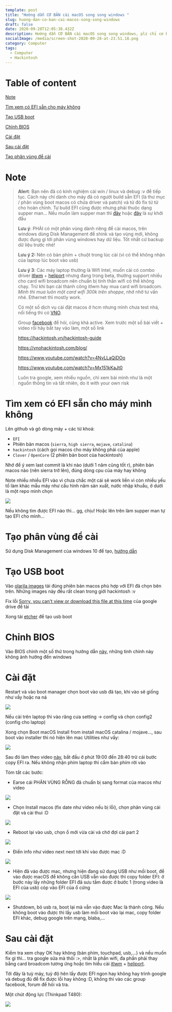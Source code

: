 ```yaml
---
template: post
title: "Hướng dẫn CƠ BẢN cài macOS song song windows "
slug: huong-dan-co-ban-cai-macos-song-song-windows
draft: false
date: 2020-09-28T12:05:38.432Z
description: Hướng dẫn CƠ BẢN cài macOS song song windows, plz chỉ cơ bản
socialImage: /media/screen-shot-2020-09-28-at-23.51.18.png
category: Computer
tags:
  - Computer
  - Hackintosh
---
```

# Table of content

[Note](#note)

[Tìm xem có EFI sẵn cho máy không](#tìm-xem-có-efi-sẵn-cho-máy-mình-không)

[Tạo USB boot](#tạo-usb-boot)

[Chỉnh BIOS](#chỉnh-bios)

[Cài đặt](#cài-đặt)

[Sau cài đặt](#sau-cài-đặt)

[Tạo phân vùng để cài](#tạo-phân-vùng-để-cài)

# Note

> **Alert**: Bạn nên đã có kinh nghiệm cài win / linux và debug :v để tiếp tục. Cách này chỉ dành cho máy đã có người build sẵn EFI (là thư mục / phân vùng boot macos có chứa driver và patch) và từ đó fix từ từ cho hoàn chỉnh. Tự build EFI cũng được nhưng phải thuộc dạng supper man... Nếu muốn làm supper man thì [đây](https://dortania.github.io/OpenCore-Install-Guide/prerequisites.html) hoặc [đây](https://www.youtube.com/watch?v=-sPxVz9DkzY&t=405s) là sự khởi đầu
>
> **Lưu ý**: PHẢI có một phân vùng dành riêng để cài macos, trên windows dùng Disk Management để shink và tạo vùng mới, không được đụng gì tới phân vùng windows hay dữ liệu. Tốt nhất cứ backup dữ liệu trước nhé!
>
> **Lưu ý 2:** Nên có bàn phím + chuột trong lúc cài (vì có thể không nhận của laptop lúc boot vào usb)
>
> **Lưu ý 3**: Các máy laptop thường là Wifi Intel, muốn cài có combo driver [itlwm](https://github.com/OpenIntelWireless/itlwm) + [heliport](https://github.com/OpenIntelWireless/HeliPort) nhưng đang trong beta, thường support nhiều cho card wifi broadcom nên chuẩn bị tinh thần wifi có thể không chạy. Trừ khi bạn cài thành công itlwm hay mua card wifi broadcom. *Mình thì mua luôn một card wifi 300k trên shoppe*, nhớ nhờ tư vấn nhé. Ethernet thì mostly work. 
>
> Có một số dịch vụ cài đặt macos ở hcm nhưng mình chưa test nhá, nổi tiếng thì có [VNO](https://vnohackintosh.com/). 
>
> Group [facebook](https://www.facebook.com/groups/vnohackintosh) để hỏi, cũng khá active. Xem trước một số bài viết + video rồi hãy bắt tay vào làm, một số link
>
> <https://hackintosh.vn/hackintosh-guide>
>
> <https://vnohackintosh.com/blog/>
>
> <https://www.youtube.com/watch?v=4NvLLaQiDOo>
>
> <https://www.youtube.com/watch?v=Mx151kKaJt0>
>
> Luôn tra google, xem nhiều nguồn, chỉ xem bài mình như là một nguồn thông tin và tất nhiên, do it with your own risk

# Tìm xem có EFI sẵn cho máy mình không

Lên github và gõ dòng máy + các từ khoá:

* `EFI` 
* Phiên bản macos (`sierra`, `high sierra`, `mojave`, `catalina`) 
* `hackintosh` (cách gọi macos cho máy không phải của  apple)
* `Clover` / `OpenCore` (2 phiên bản boot của hackintosh)

Nhớ để ý xem last commit là khi nào (dưới 1 năm cũng tốt r), phiên bản macos nào (nên sierra trở lên), đúng dòng cpu của máy hay không

Note nhiều nhiều EFI vào vì chưa chắc một cái sẽ work liền vì còn nhiều yếu tố làm khác mẫu máy như cấu hình năm sản xuất, nước nhập khuẩu, ở dưới là một repo mình chọn

![](/media/screen-shot-2020-09-28-at-22.25.37.png)

Nếu không tìm được EFI nào thì... gg,  chịu! Hoặc lên trên làm supper man tự tạo EFI cho mình...

# Tạo phân vùng để cài

Sử dụng Disk Management của windows 10 để tạo, [hướng dẫn](https://www.easeus.com/partition-master/partition-windows-10-free.html)

# Tạo USB boot

Vào [olarila images](https://www.olarila.com/topic/6278-new-vanilla-olarila-images/) tải đúng phiên bản macos phù hợp với EFI đã chọn bên trên. Những images này đều rất clean trong giới hackintosh :v

Fix lỗi [Sorry, you can't view or download this file at this time](https://www.games4theworld.club/t33497-how-to-bypass-googledrive-s-too-many-users-have-viewed-or-downloaded-this-file-recently-updated-on-05-04-2020) của google drive để tải

Xong tải [etcher](https://www.balena.io/etcher/) để tạo usb boot

# Chỉnh BIOS

Vào BIOS chỉnh một số thứ trong hướng dẫn [này](https://vnohackintosh.com/blog/2019/04/21/setup-bios-cho-hackintosh/), những tinh chỉnh này không ảnh hưởng đến windows

# Cài đặt

Restart và vào boot manager chọn boot vào usb đã tạo, khi vào sẽ giống như vầy hoặc na ná

![](/media/screen-shot-2020-09-28-at-22.25.05.png)

Nếu cài trên laptop thì vào răng cưa setting -> config và chọn config2 (config cho laptop)

Xong chọn Boot macOS Install from install macOS catalina / mojave..., sau boot vào installer thì nó hiện lên mac Utilities như vầy:

![](/media/screen-shot-2020-09-28-at-22.33.15.png)

Sau đó làm theo video [này](https://www.youtube.com/watch?v=Mx151kKaJt0), bắt đầu ở phút 19:00 đến 28:40 trừ cái bước copy EFI ra. Nếu không nhận phím laptop thì cắm bàn phím rời vào

Tóm tắt các bước:

* Earse cái PHÂN VÙNG RỖNG đã chuẩn bị sang format của macos như video

![](/media/screen-shot-2020-09-29-at-10.37.32.png)

* Chọn Install macos (fix date như video nếu bị lỗi), chọn phân vùng cài đặt và cài thui :D

![](/media/screen-shot-2020-09-29-at-10.38.36.png)

* Reboot lại vào usb, chọn ổ mới vừa cài và chờ đợi cài part 2

![](/media/screen-shot-2020-09-29-at-10.39.07.png)

* Điền info như video next next tới khi vào được mac :D

![](/media/screen-shot-2020-09-29-at-10.39.39.png)

* Hiện đã vào được mac, nhưng hiện đang sử dụng USB như mồi boot, để vào được macOS để không cần USB vẫn vào được thì copy folder EFI: ở bước này lấy những folder EFI đã sưu tầm được ở bước 1 (trong video là EFI của usb) cóp vào EFI của ổ cứng

![](/media/screen-shot-2020-09-29-at-10.40.19.png)

* Shutdown, bỏ usb ra, boot lại mà vẫn vào được Mac là thành công. Nếu không boot vào được thì lấy usb làm mồi boot vào lại mac, copy folder EFI khác, debug google trên mạng, blaba,...

# Sau cài đặt

Kiểm tra xem chạy OK hay không (bàn phím, touchpad, usb,...) và nếu muốn fix gì thì... tra google sửa mà thôi :>, nhất là phần wifi, đa phần phải thay bằng card broadcom tương ứng hoặc tìm hiểu cài [itlwm](https://github.com/OpenIntelWireless/itlwm) + [heliport](https://github.com/OpenIntelWireless/HeliPort). 

Tới đây là tuỳ máy, tuỳ độ hên lấy được EFI ngon hay không hay trình google và debug đủ để fix được lỗi hay không :D, không thì vào các group facebook, forum để hỏi và tra.

Một chút động lực (Thinkpad T480):

![](/media/screen-shot-2020-09-28-at-23.51.18.png)